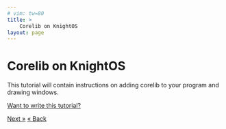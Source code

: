 ```yaml
---
# vim: tw=80
title: >
    Corelib on KnightOS
layout: page
---
```


# Corelib on KnightOS

This tutorial will contain instructions on adding corelib to your program and drawing windows.

[Want to write this tutorial?](https://github.com/KnightOS/knightos.org)


<a href="assembly.html" class="pull-right btn btn-primary">Next »</a>
<a href="program.html" class="btn btn-primary">« Back</a>

